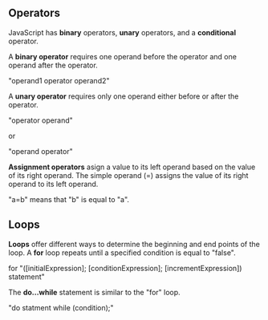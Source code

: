 ## Operators
JavaScript has **binary** operators, **unary** operators, and a **conditional** operator. 


A **binary operator** requires one operand before the operator and one operand after the operator. 


"operand1 operator operand2"



A **unary operator** requires only one operand either before or after the operator.

"operator operand"

or 

"operand operator"


**Assignment operators** asign a value to its left operand based on the value of its right operand. The simple operand (=) assigns the value of its right operand to its left operand. 


"a=b" means that "b" is equal to "a".



## Loops
**Loops** offer different ways to determine the beginning and end points of the loop. 
A **for** loop repeats until a specified condition is equal to "false".

for "([initialExpression]; [conditionExpression]; [incrementExpression])
statement"

The **do...while** statement is similar to the "for" loop.

"do 
statment
while (condition);"
